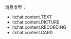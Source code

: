 
消息类型：

- itchat.content.TEXT
- itchat.content.PICTURE
- itchat.content.RECORDING
- itchat.content.CARD

